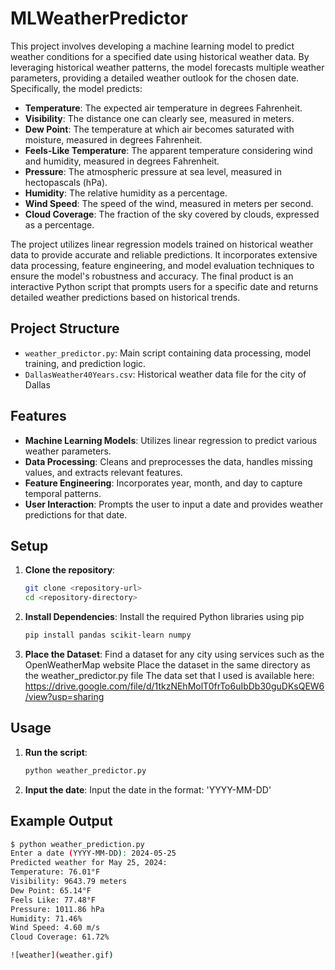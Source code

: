 # MLWeatherPredictor

This project involves developing a machine learning model to predict weather conditions for a specified date using historical weather data. By leveraging historical weather patterns, the model forecasts multiple weather parameters, providing a detailed weather outlook for the chosen date. Specifically, the model predicts:

- **Temperature**: The expected air temperature in degrees Fahrenheit.
- **Visibility**: The distance one can clearly see, measured in meters.
- **Dew Point**: The temperature at which air becomes saturated with moisture, measured in degrees Fahrenheit.
- **Feels-Like Temperature**: The apparent temperature considering wind and humidity, measured in degrees Fahrenheit.
- **Pressure**: The atmospheric pressure at sea level, measured in hectopascals (hPa).
- **Humidity**: The relative humidity as a percentage.
- **Wind Speed**: The speed of the wind, measured in meters per second.
- **Cloud Coverage**: The fraction of the sky covered by clouds, expressed as a percentage.

The project utilizes linear regression models trained on historical weather data to provide accurate and reliable predictions. It incorporates extensive data processing, feature engineering, and model evaluation techniques to ensure the model's robustness and accuracy. The final product is an interactive Python script that prompts users for a specific date and returns detailed weather predictions based on historical trends.

## Project Structure

- `weather_predictor.py`: Main script containing data processing, model training, and prediction logic.
- `DallasWeather40Years.csv`: Historical weather data file for the city of Dallas

## Features

- **Machine Learning Models**: Utilizes linear regression to predict various weather parameters.
- **Data Processing**: Cleans and preprocesses the data, handles missing values, and extracts relevant features.
- **Feature Engineering**: Incorporates year, month, and day to capture temporal patterns.
- **User Interaction**: Prompts the user to input a date and provides weather predictions for that date.

## Setup

1. **Clone the repository**:
   ```bash
   git clone <repository-url>
   cd <repository-directory>

2. **Install Dependencies**:
   Install the required Python libraries using pip
   ```bash
   pip install pandas scikit-learn numpy

3. **Place the Dataset**:
   Find a dataset for any city using services such as the OpenWeatherMap website
   Place the dataset in the same directory as the weather_predictor.py file
   The data set that I used is available here: https://drive.google.com/file/d/1tkzNEhMolT0frTo6uIbDb30guDKsQEW6/view?usp=sharing

## Usage

1. **Run the script**:
   ```bash
   python weather_predictor.py

2. **Input the date**:
   Input the date in the format: 'YYYY-MM-DD'

## Example Output
```bash
$ python weather_prediction.py
Enter a date (YYYY-MM-DD): 2024-05-25
Predicted weather for May 25, 2024:
Temperature: 76.01°F
Visibility: 9643.79 meters
Dew Point: 65.14°F
Feels Like: 77.48°F
Pressure: 1011.86 hPa
Humidity: 71.46%
Wind Speed: 4.60 m/s
Cloud Coverage: 61.72%

![weather](weather.gif)
